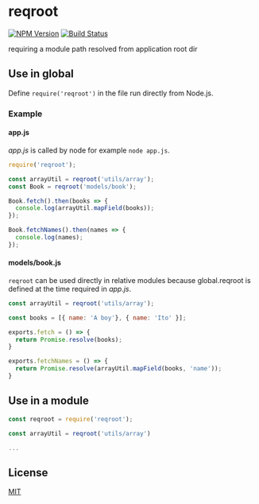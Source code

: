 # reqroot

[![NPM Version][npm-image]][npm-url]
[![Build Status](https://travis-ci.org/tilfin/reqroot.svg?branch=master)](https://travis-ci.org/tilfin/reqroot)

requiring a module path resolved from application root dir

## Use in global

Define `require('reqroot')` in the file run directly from Node.js.

### Example

#### app.js

*app.js* is called by node for example `node app.js`.

```js
require('reqroot');

const arrayUtil = reqroot('utils/array');
const Book = reqroot('models/book');

Book.fetch().then(books => {
  console.log(arrayUtil.mapField(books));
});

Book.fetchNames().then(names => {
  console.log(names);
});
```

#### models/book.js

`reqroot` can be used directly in relative modules because global.reqroot is defined at the time required in *app.js*.

```js
const arrayUtil = reqroot('utils/array');

const books = [{ name: 'A boy'}, { name: 'Ito' }];

exports.fetch = () => {
  return Promise.resolve(books);
}

exports.fetchNames = () => {
  return Promise.resolve(arrayUtil.mapField(books, 'name'));
}
```

## Use in a module

```js
const reqroot = require('reqroot');

const arrayUtil = reqroot('utils/array')

...
```

## License

  [MIT](LICENSE)

[npm-image]: https://img.shields.io/npm/v/reqroot.svg
[npm-url]: https://npmjs.org/package/reqroot

